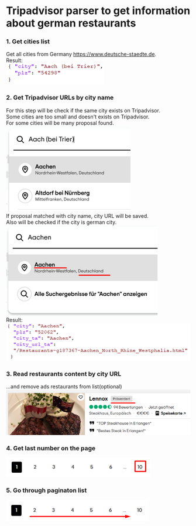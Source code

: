 # Tripadvisor parser to get information about german restaurants

### 1. Get cities list
Get all cities from Germany https://www.deutsche-staedte.de.  
Result:  
![](/images/city.png)

### 2. Get Tripadvisor URLs by city name
For this step will be check if the same city exists on Tripadvisor.  
Some cities are too small and doesn't exists on Tripadvisor.  
For some cities will be many proposal found.  
![](/images/search_dropdown.png)  
If proposal matched with city name, city URL will be saved.  
Also will be checked if the city is german city.   
![](/images/search_aachen.png)  
Result:  
![](/images/city_url_paar.png)

### 3. Read restaurants content by city URL
...and remove ads restaurants from list(optional)  
![](/images/premium.png) 

### 4. Get last number on the page  
![](/images/pagination.png) 


### 5. Go through paginaton list
![](/images/pagination_next.png) 
